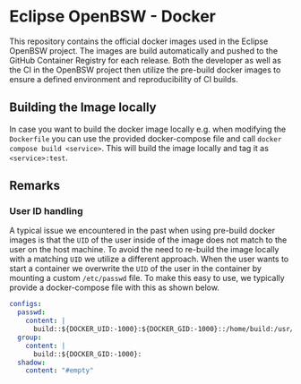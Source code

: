 # Eclipse OpenBSW - Docker

This repository contains the official docker images used in the Eclipse OpenBSW project. The images
are build automatically and pushed to the GitHub Container Registry for each release. Both the
developer as well as the CI in the OpenBSW project then utilize the pre-build docker images to
ensure a defined environment and reproducibility of CI builds.

## Building the Image locally

In case you want to build the docker image locally e.g. when modifying the `Dockerfile` you can use
the provided docker-compose file and call `docker compose build <service>`. This will build the
image locally and tag it as `<service>:test`.

## Remarks

### User ID handling

A typical issue we encountered in the past when using pre-build docker images is that the `UID` of
the user inside of the image does not match to the user on the host machine. To avoid the need to
re-build the image locally with a matching `UID` we utilize a different approach. When the user
wants to start a container we overwrite the `UID` of the user in the container by mounting a custom
`/etc/passwd` file. To make this easy to use, we typically provide a docker-compose file with this
as shown below.

```yaml
configs:
  passwd:
    content: |
      build::${DOCKER_UID:-1000}:${DOCKER_GID:-1000}::/home/build:/usr/bin/bash
  group:
    content: |
      build::${DOCKER_GID:-1000}:
  shadow:
    content: "#empty"
```
